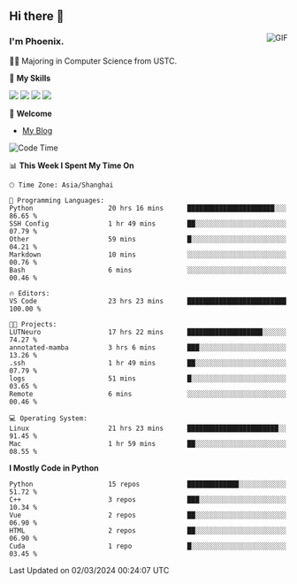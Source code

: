 ## Hi there 👋
<img align="right" alt="GIF" src="https://raw.githubusercontent.com/JoeyBling/JoeyBling/master/pic/pusheencode.gif" />

### I'm Phoenix.

👨‍🎓 Majoring in Computer Science from USTC.

🌟 **My Skills**

![](https://img.shields.io/badge/-Python-3e74a2?style=flat-square&logo=Python&logoColor=fff)
![](https://img.shields.io/badge/-C++-9f62a5?style=flat&logo=cplusplus&logoColor=white)
![](https://img.shields.io/badge/-Linux-185886?style=flat-square&logo=Linux&logoColor=fff)
![](https://img.shields.io/badge/-Rust-ff4136?style=flat-square&logo=Rust&logoColor=fff)

💬 **Welcome**

- [My Blog](https://ysy-phoenix.github.io/)

<!--START_SECTION:waka-->
![Code Time](http://img.shields.io/badge/Code%20Time-578%20hrs%2033%20mins-blue)

📊 **This Week I Spent My Time On** 

```text
🕑︎ Time Zone: Asia/Shanghai

💬 Programming Languages: 
Python                   20 hrs 16 mins      ██████████████████████░░░   86.65 % 
SSH Config               1 hr 49 mins        ██░░░░░░░░░░░░░░░░░░░░░░░   07.79 % 
Other                    59 mins             █░░░░░░░░░░░░░░░░░░░░░░░░   04.21 % 
Markdown                 10 mins             ░░░░░░░░░░░░░░░░░░░░░░░░░   00.76 % 
Bash                     6 mins              ░░░░░░░░░░░░░░░░░░░░░░░░░   00.46 % 

🔥 Editors: 
VS Code                  23 hrs 23 mins      █████████████████████████   100.00 % 

🐱‍💻 Projects: 
LUTNeuro                 17 hrs 22 mins      ███████████████████░░░░░░   74.27 % 
annotated-mamba          3 hrs 6 mins        ███░░░░░░░░░░░░░░░░░░░░░░   13.26 % 
.ssh                     1 hr 49 mins        ██░░░░░░░░░░░░░░░░░░░░░░░   07.79 % 
logs                     51 mins             █░░░░░░░░░░░░░░░░░░░░░░░░   03.65 % 
Remote                   6 mins              ░░░░░░░░░░░░░░░░░░░░░░░░░   00.46 % 

💻 Operating System: 
Linux                    21 hrs 23 mins      ███████████████████████░░   91.45 % 
Mac                      1 hr 59 mins        ██░░░░░░░░░░░░░░░░░░░░░░░   08.55 % 
```

**I Mostly Code in Python** 

```text
Python                   15 repos            █████████████░░░░░░░░░░░░   51.72 % 
C++                      3 repos             ███░░░░░░░░░░░░░░░░░░░░░░   10.34 % 
Vue                      2 repos             ██░░░░░░░░░░░░░░░░░░░░░░░   06.90 % 
HTML                     2 repos             ██░░░░░░░░░░░░░░░░░░░░░░░   06.90 % 
Cuda                     1 repo              █░░░░░░░░░░░░░░░░░░░░░░░░   03.45 % 
```




 Last Updated on 02/03/2024 00:24:07 UTC
<!--END_SECTION:waka-->

<!--
**ysy-phoenix/ysy-phoenix** is a ✨ _special_ ✨ repository because its `README.md` (this file) appears on your GitHub profile.

Here are some ideas to get you started:

- 🔭 I’m currently working on ...
- 🌱 I’m currently learning ...
- 👯 I’m looking to collaborate on ...
- 🤔 I’m looking for help with ...
- 💬 Ask me about ...
- 📫 How to reach me: ...
- 😄 Pronouns: ...
- ⚡ Fun fact: ...
-->
